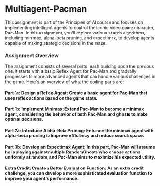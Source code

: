 # Multiagent-Pacman

This assignment is part of the Principles of AI course and focuses on implementing intelligent agents to control the iconic video game character, Pac-Man. In this assignment, you'll explore various search algorithms, including minimax, alpha-beta pruning, and expectimax, to develop agents capable of making strategic decisions in the maze.

### Assignment Overview
The assignment consists of several parts, each building upon the previous one. It starts with a basic Reflex Agent for Pac-Man and gradually progresses to more advanced agents that can handle various challenges in the game. Here's an overview of what the coding parts are:

#### Part 1a: Design a Reflex Agent: Create a basic agent for Pac-Man that uses reflex actions based on the game state.

#### Part 1b: Implement Minimax: Extend Pac-Man to become a minimax agent, considering the behavior of both Pac-Man and ghosts to make optimal decisions.

#### Part 2a: Introduce Alpha-Beta Pruning: Enhance the minimax agent with alpha-beta pruning to improve efficiency and reduce search space.

#### Part 3b: Develop an Expectimax Agent: In this part, Pac-Man will assume he is playing against multiple RandomGhosts who choose actions uniformly at random, and Pac-Man aims to maximize his expected utility.

#### Extra Credit: Create a Better Evaluation Function: As an extra credit challenge, you can develop a more sophisticated evaluation function to improve your agent's performance.
